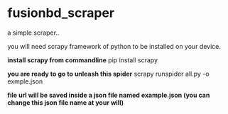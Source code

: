 # fusionbd_scraper
a simple scraper..

you will need scrapy framework of python to be installed on your device.

**install scrapy from commandline**
pip install scrapy 

**you are ready to go to unleash this spider**
scrapy runspider all.py -o exmple.json

**file url will be saved inside a json file named example.json (you can change this json file name at your will)**
